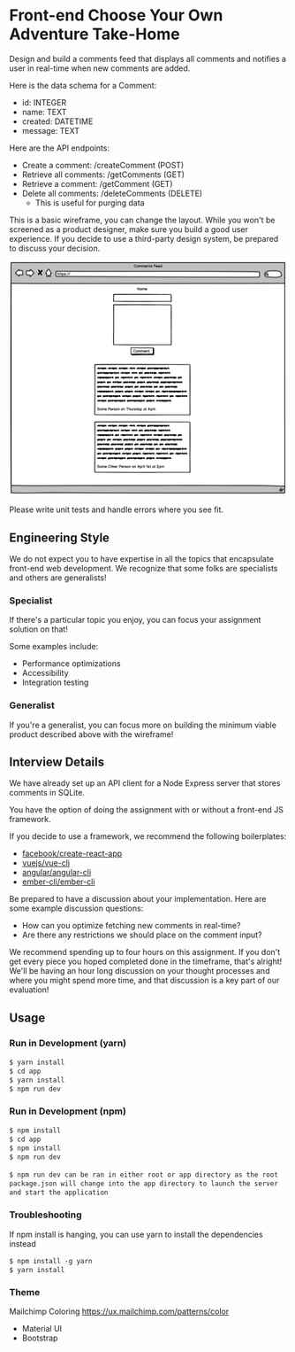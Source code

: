# Front-end Choose Your Own Adventure Take-Home

Design and build a comments feed that displays all comments and notifies a user in real-time when new comments are added.

Here is the data schema for a Comment:

- id: INTEGER
- name: TEXT
- created: DATETIME
- message: TEXT

Here are the API endpoints:

- Create a comment: /createComment (POST)
- Retrieve all comments: /getComments (GET)
- Retrieve a comment: /getComment (GET)
- Delete all comments: /deleteComments (DELETE)
  - This is useful for purging data

This is a basic wireframe, you can change the layout. While you won't be screened as a product designer, make sure you build a good user experience. If you decide to use a third-party design system, be prepared to discuss your decision.

![Basic wireframe](wireframe.png)

Please write unit tests and handle errors where you see fit.

## Engineering Style

We do not expect you to have expertise in all the topics that encapsulate front-end web development. We recognize that some folks are specialists and others are generalists!

### Specialist

If there's a particular topic you enjoy, you can focus your assignment solution on that!

Some examples include:

- Performance optimizations
- Accessibility
- Integration testing

### Generalist

If you're a generalist, you can focus more on building the minimum viable product described above with the wireframe!

## Interview Details

We have already set up an API client for a Node Express server that stores comments in SQLite.

You have the option of doing the assignment with or without a front-end JS framework.

If you decide to use a framework, we recommend the following boilerplates:

- [facebook/create-react-app](https://github.com/facebook/create-react-app)
- [vuejs/vue-cli](https://github.com/vuejs/vue-cli)
- [angular/angular-cli](https://github.com/angular/angular-cli)
- [ember-cli/ember-cli](https://github.com/ember-cli/ember-cli)

Be prepared to have a discussion about your implementation. Here are some example discussion questions:

- How can you optimize fetching new comments in real-time?
- Are there any restrictions we should place on the comment input?

We recommend spending up to four hours on this assignment. If you don't get every piece you hoped completed done in the timeframe, that's alright! We'll be having an hour long discussion on your thought processes and where you might spend more time, and that discussion is a key part of our evaluation!

## Usage

### Run in Development (yarn)

```
$ yarn install
$ cd app
$ yarn install
$ npm run dev
```

### Run in Development (npm)

```
$ npm install
$ cd app
$ npm install
$ npm run dev

$ npm run dev can be ran in either root or app directory as the root package.json will change into the app directory to launch the server and start the application
```

### Troubleshooting

If npm install is hanging, you can use yarn to install the dependencies instead

```
$ npm install -g yarn
$ yarn install
```

### Theme

Mailchimp Coloring
https://ux.mailchimp.com/patterns/color

- Material UI
- Bootstrap
